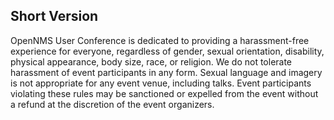 
## Short Version

OpenNMS User Conference is dedicated to providing a harassment-free experience for everyone, regardless of gender, sexual orientation, disability, physical appearance, body size, race, or religion.
We do not tolerate harassment of event participants in any form.
Sexual language and imagery is not appropriate for any event venue, including talks.
Event participants violating these rules may be sanctioned or expelled from the event without a refund at the discretion of the event organizers.
